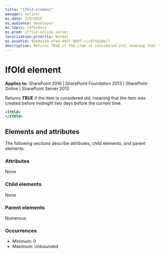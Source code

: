 ```yaml
---
title: "IfOld element"
manager: soliver
ms.date: 3/9/2015
ms.audience: Developer
ms.topic: reference
ms.prod: office-online-server
localization_priority: Normal
ms.assetid: 8ee9a319-4fed-405f-9607-ccc074a2dec7
description: Returns TRUE if the item is considered old, meaning that the item was created before midnight two days before the current time. 
---
```


# IfOld element

**Applies to:** SharePoint 2016 | SharePoint Foundation 2013 | SharePoint Online | SharePoint Server 2013
  
Returns **TRUE** if the item is considered old, meaning that the item was created before midnight two days before the current time. 
  
```XML
<IfOld>
</IfOld>
```

## Elements and attributes

The following sections describe attributes, child elements, and parent elements.

### Attributes

None
   
### Child elements

None
   
### Parent elements

Numerous 
   
### Occurrences

- Minimum: 0
- Maximum: Unbounded 

<br/> 
   

